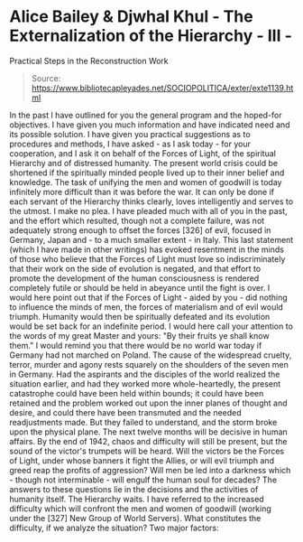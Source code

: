 # Alice Bailey & Djwhal Khul - The Externalization of the Hierarchy - III -
Practical Steps in the Reconstruction Work

> Source: https://www.bibliotecapleyades.net/SOCIOPOLITICA/exter/exte1139.html

In the past I have outlined for you the general program and the hoped-for objectives. I have given you much information and have indicated need and its possible solution. I have given you practical suggestions as to procedures and methods, I have asked - as I ask today - for your cooperation, and I ask it on behalf of the Forces of Light, of the spiritual Hierarchy and of distressed humanity.
The present world crisis could be shortened if the spiritually minded people lived up to their inner belief and knowledge. The task of unifying the men and women of goodwill is today infinitely more difficult than it was before the war. It can only be done if each servant of the Hierarchy thinks clearly, loves intelligently and serves to the utmost. I make no plea. I have pleaded much with all of you in the past, and the effort which resulted, though not a complete failure, was not adequately strong enough to offset the forces [326] of evil, focused in Germany, Japan and - to a much smaller extent - in Italy.
This last statement (which I have made in other writings) has evoked resentment in the minds of those who believe that the Forces of Light must love so indiscriminately that their work on the side of evolution is negated, and that effort to promote the development of the human consciousness is rendered completely futile or should be held in abeyance until the fight is over. I would here point out that if the Forces of Light - aided by you - did nothing to influence the minds of men, the forces of materialism and of evil would triumph. Humanity would then be spiritually defeated and its evolution would be set back for an indefinite period. I would here call your attention to the words of my great Master and yours: "By their fruits ye shall know them." I would remind you that there would be no world war today if Germany had not marched on Poland. The cause of the widespread cruelty, terror, murder and agony rests squarely on the shoulders of the seven men in Germany.
Had the aspirants and the disciples of the world realized the situation earlier, and had they worked more whole-heartedly, the present catastrophe could have been held within bounds; it could have been retained and the problem worked out upon the inner planes of thought and desire, and could there have been transmuted and the needed readjustments made. But they failed to understand, and the storm broke upon the physical plane.
The next twelve months will be decisive in human affairs. By the end of 1942, chaos and difficulty will still be present, but the sound of the victor's trumpets will be heard. Will the victors be the Forces of Light, under whose banners it fight the Allies, or will evil triumph and greed reap the profits of aggression? Will men be led into a darkness which - though not interminable - will engulf the human soul for decades? The answers to these questions lie in the decisions and the activities of humanity itself. The Hierarchy waits.
I have referred to the increased difficulty which will confront the men and women of goodwill (working under the [327] New Group of World Servers). What constitutes the difficulty, if we analyze the situation? Two major factors:
